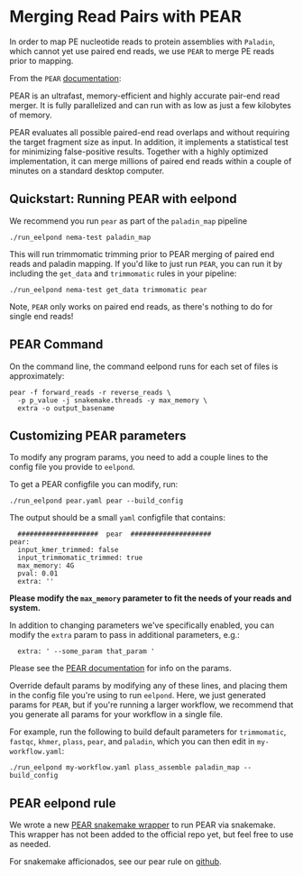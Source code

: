 # Merging Read Pairs with PEAR

In order to map PE nucleotide reads to protein assemblies with `Paladin`, which cannot yet use paired end reads, we use `PEAR` to merge PE reads prior to mapping.

From the `PEAR` [documentation](https://cme.h-its.org/exelixis/web/software/pear/doc.html):

PEAR is an ultrafast, memory-efficient and highly accurate pair-end read merger. It is fully parallelized and can run with as low as just a few kilobytes of memory.

PEAR evaluates all possible paired-end read overlaps and without requiring the target fragment size as input. In addition, it implements a statistical test for minimizing false-positive results. Together with a highly optimized implementation, it can merge millions of paired end reads within a couple of minutes on a standard desktop computer.

## Quickstart: Running PEAR with eelpond

We recommend you run `pear` as part of the `paladin_map` pipeline

```
./run_eelpond nema-test paladin_map
```
This will run trimmomatic trimming prior to PEAR merging of paired end reads and paladin mapping. If you'd like to just run `PEAR`, you can run it by including the `get_data` and `trimmomatic` rules in your pipeline:

```
./run_eelpond nema-test get_data trimmomatic pear
```
Note, `PEAR` only works on paired end reads, as there's nothing to do for single end reads!

## PEAR Command

On the command line, the command eelpond runs for each set of files is approximately:
```
pear -f forward_reads -r reverse_reads \ 
  -p p_value -j snakemake.threads -y max_memory \  
  extra -o output_basename 
```

## Customizing PEAR parameters

To modify any program params, you need to add a couple lines to the config file you provide to `eelpond`.

To get a PEAR configfile you can modify, run:
```
./run_eelpond pear.yaml pear --build_config
```
The output should be a small `yaml` configfile that contains:
```
  ####################  pear  ####################
pear:
  input_kmer_trimmed: false
  input_trimmomatic_trimmed: true
  max_memory: 4G
  pval: 0.01
  extra: ''
```
**Please modify the `max_memory` parameter to fit the needs of your reads and system.**

In addition to changing parameters we've specifically enabled, you can modify the `extra` param to pass in additional parameters,  e.g.:

```
  extra: ' --some_param that_param '
```
Please see the [PEAR documentation](https://cme.h-its.org/exelixis/web/software/pear/doc.html) for info on the params.

Override default params by modifying any of these lines, and placing them in the config file you're using to run `eelpond`. Here, we just generated params for `PEAR`, but if you're running a larger workflow, we recommend that you generate all params for your workflow in a single file. 

For example, run the following to build default parameters for `trimmomatic`, `fastqc`, `khmer`, `plass`, `pear`, and `paladin`, which you can then edit in `my-workflow.yaml`:
```
./run_eelpond my-workflow.yaml plass_assemble paladin_map --build_config
``` 

## PEAR eelpond rule

We wrote a new [PEAR snakemake wrapper](https://github.com/dib-lab/eelpond/blob/master/rules/pear/pear-wrapper.py) to run PEAR via snakemake. This wrapper has not been added to the official repo yet, but feel free to use as needed.

For snakemake afficionados, see our pear rule on [github](https://github.com/dib-lab/eelpond/blob/master/rules/pear/pear.rule).
